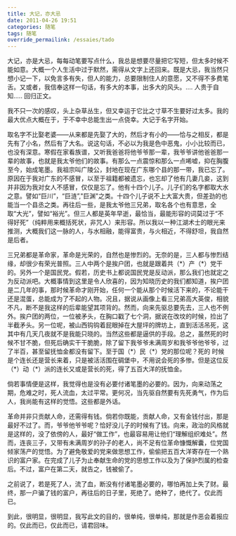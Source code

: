 ```yaml
---
title: 大记，亦大忌
date: 2011-04-26 19:51
categories: 随笔
tags: 随笔
override_permailink: /essaies/tado
---
```


大记，亦是大忌，每每动笔要写点什么，我总是想要尽量把它写短，但太多时候不能如意。大概一个人生活中过于默然，需得从文字上还回来。既是大忌，我当然只想小记一下，以免言多有失，但人的能力，总要限制住人的意愿，又不得不多费笔舌。又或者，我信奉这样一句话，有多大的本事，出多大的风头。.... 人贵于自知..... 回归正文。

我不只一次的感叹，头上杂草丛生，但又幸运于它比之寸草不生要好过太多。我的最大优点大概在于，于不幸中总能生出一点侥幸。大记于名字开始。

取名字不比娶老婆——从来都是先娶了大的，然后才有小的——恰与之相反，都是先有了小名，然后有了大名。说这句话，不必以为我是色中恶鬼，小小比较而已，也没有深意。寒假在家看族谱，又听我爸爸将他爷爷那一辈，我爷爷讲他爸爸那一辈的故事，也就是我太爷他们的故事。有那么一点震惊和那么一点唏嘘，抑在胸腹至今，始成笔墨。我祖宗叫广陵公，封地在现在广东哪个县的那一带，我已忘了。原因在于我对广东的不感冒，以至于祖籍都被遗忘，也忘却了他有几妻几妾，这到并非因为我对女人不感冒，仅仅是忘了。他有十四个儿子。儿子们的名字都取大水之意。譬如“巨川”，“巨涟”,"巨渊"之类。十四个儿子说不上大富大贵，但差劲的也能当一个县丞之类。再往后一些，是我太爷他三兄弟，取名各个也有意思，全取“大光”，譬如“裕光”。但三人都是英年早逝，最恰当，最能形容的词莫过于“不得好死”（纯粹用来概括死状，非咒人）来形容。所以我以一种江湖术士的眼光来推测，大概我们这一脉的人，与水相融，能得富贵，与火相近，不得舒坦，我自然是后者。

三兄弟都是革命家，革命是光荣的，自然也是惨烈的。无奈的是，三人都与惨烈结缘，却很少有荣光普照。三人中两个是挨户团，也就是跟着共（\*）产（\*）党干的。另外一个是国民党。假若，历史书上都说国民党是反动派，那么我们也就定之为反动派吧。大概事情到这里是令人欣喜的，因为知晓历史的我们都知道，挨户团是二几年的事，那时候革命才刚开始，任何一个能从那个时候活下来的，不论能干还是混蛋，总能成为了不起的人物。况且，据说从画像上看三兄弟高大英俊，相貌不凡，断不是我这样的后辈能望其项背的。然而，向来先驱总要先去，三人也不例外。挨户团的两位，一位被矛头，在胸口戳了七个洞，据说在改坟的时候，捡出了半截矛头。另一位呢，被山西钩钩着屁眼掉在大屋坪的牌坊上，直到活活吊死，这其中有几天几夜就不是我能只晓的。当然这些都是逼供的手段。总之，虽然死的时候不甘不脆，但死后确实干干脆脆，除了留下我爷爷未满周岁和我爷爷他爷爷，过了半百，甚至留抚恤金都没有留下。至于国（\*）民（\*）党的那位呢？死的
时候是个连长还是营长来着，只是被活活围在碉堡中，不用说会死的多惨。但是这位反（\*）动（\*）派的连长又或是营长的死，得了五百大洋的抚恤金。

倘若事情便是这样，我觉得也是没有必要付诸笔墨的必要的。因为，向来动荡之期，危难之时，死人流血，太过平常。更何况，当先驱自然要有先死勇气，作为后人，我尚能有这样的觉悟。这些都是外话。

革命并非只贡献人命，还需得有钱。倘若你既能，贡献人命，又有金钱付出，那是最好不过了。而，爷爷他爷爷呢？恰好没儿子的时候有了钱。向来，政治的风格就是这样的，没了依傍的人，最好“做工作”，也最容易用让他们“理解组织难处”。然而，连丧三子，又带有未满周岁的孙子的老人，尚不足有位革命慷慨解囊，位党国倾家荡产的觉悟。为了避免敬爱的党来做思想工作，偷偷把五百大洋寄存在一个熟识的富户家。在完成了儿子为止奉献生命的党的思想工作以及为了保护烈属的检查后。不过，富户在第二天，就告之，钱被偷了。

之前说了，若是死了人，流了血，断没有付诸笔墨必要的，哪怕再加上失了财。最终，那一户骗了钱的富户，再往后的日子里，死绝了。绝种了，绝代了。仅此而已。

到此，很明显，很明显，我写此文的目的，很单纯，很单纯，那就是作恶会着报应的。仅此而已，仅此而已，请君回味。
